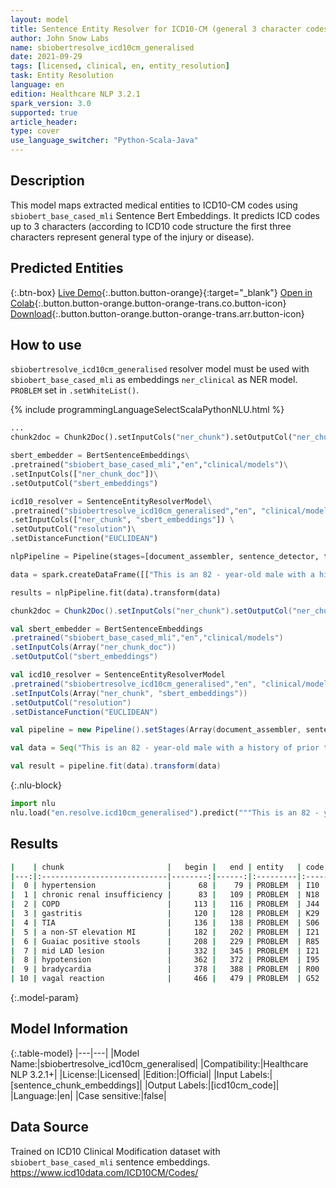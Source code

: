 ```yaml
---
layout: model
title: Sentence Entity Resolver for ICD10-CM (general 3 character codes)
author: John Snow Labs
name: sbiobertresolve_icd10cm_generalised
date: 2021-09-29
tags: [licensed, clinical, en, entity_resolution]
task: Entity Resolution
language: en
edition: Healthcare NLP 3.2.1
spark_version: 3.0
supported: true
article_header:
type: cover
use_language_switcher: "Python-Scala-Java"
---
```


## Description

This model maps extracted medical entities to ICD10-CM codes using `sbiobert_base_cased_mli` Sentence Bert Embeddings. It predicts ICD codes up to 3 characters (according to ICD10 code structure the first three characters represent general type of the injury or disease).

## Predicted Entities



{:.btn-box}
[Live Demo](https://demo.johnsnowlabs.com/healthcare/ER_ICD10_CM/){:.button.button-orange}{:target="_blank"}
[Open in Colab](https://colab.research.google.com/github/JohnSnowLabs/spark-nlp-workshop/blob/master/tutorials/Certification_Trainings/Healthcare/24.Improved_Entity_Resolvers_in_SparkNLP_with_sBert.ipynb){:.button.button-orange.button-orange-trans.co.button-icon}
[Download](https://s3.amazonaws.com/auxdata.johnsnowlabs.com/clinical/models/sbiobertresolve_icd10cm_generalised_en_3.2.1_3.0_1632938859569.zip){:.button.button-orange.button-orange-trans.arr.button-icon}

## How to use

```sbiobertresolve_icd10cm_generalised``` resolver model must be used with ```sbiobert_base_cased_mli``` as embeddings ```ner_clinical``` as NER model. ```PROBLEM``` set in ```.setWhiteList()```.


<div class="tabs-box" markdown="1">
{% include programmingLanguageSelectScalaPythonNLU.html %}

```python
...
chunk2doc = Chunk2Doc().setInputCols("ner_chunk").setOutputCol("ner_chunk_doc")

sbert_embedder = BertSentenceEmbeddings\
.pretrained("sbiobert_base_cased_mli","en","clinical/models")\
.setInputCols(["ner_chunk_doc"])\
.setOutputCol("sbert_embeddings")

icd10_resolver = SentenceEntityResolverModel\
.pretrained("sbiobertresolve_icd10cm_generalised","en", "clinical/models") \
.setInputCols(["ner_chunk", "sbert_embeddings"]) \
.setOutputCol("resolution")\
.setDistanceFunction("EUCLIDEAN")

nlpPipeline = Pipeline(stages=[document_assembler, sentence_detector, tokenizer, word_embeddings, clinical_ner, ner_converter, chunk2doc, sbert_embedder, icd10_resolver])

data = spark.createDataFrame([["This is an 82 - year-old male with a history of prior tobacco use , hypertension , chronic renal insufficiency , COPD , gastritis , and TIA who initially presented to Braintree with a non-ST elevation MI and Guaiac positive stools , transferred to St . Margaret\'s Center for Women & Infants for cardiac catheterization with PTCA to mid LAD lesion complicated by hypotension and bradycardia requiring Atropine , IV fluids and transient dopamine possibly secondary to vagal reaction , subsequently transferred to CCU for close monitoring , hemodynamically stable at the time of admission to the CCU ."]]).toDF("text")

results = nlpPipeline.fit(data).transform(data)
```
```scala
chunk2doc = Chunk2Doc().setInputCols("ner_chunk").setOutputCol("ner_chunk_doc")

val sbert_embedder = BertSentenceEmbeddings
.pretrained("sbiobert_base_cased_mli","en","clinical/models")
.setInputCols(Array("ner_chunk_doc"))
.setOutputCol("sbert_embeddings")

val icd10_resolver = SentenceEntityResolverModel
.pretrained("sbiobertresolve_icd10cm_generalised","en", "clinical/models")
.setInputCols(Array("ner_chunk", "sbert_embeddings"))
.setOutputCol("resolution")
.setDistanceFunction("EUCLIDEAN")

val pipeline = new Pipeline().setStages(Array(document_assembler, sentence_detector, tokenizer, word_embeddings, clinical_ner, ner_converter, chunk2doc, sbert_embedder, icd10_resolver))

val data = Seq("This is an 82 - year-old male with a history of prior tobacco use , hypertension , chronic renal insufficiency , COPD , gastritis , and TIA who initially presented to Braintree with a non-ST elevation MI and Guaiac positive stools , transferred to St . Margaret\'s Center for Women & Infants for cardiac catheterization with PTCA to mid LAD lesion complicated by hypotension and bradycardia requiring Atropine , IV fluids and transient dopamine possibly secondary to vagal reaction , subsequently transferred to CCU for close monitoring , hemodynamically stable at the time of admission to the CCU .").toDF("text")

val result = pipeline.fit(data).transform(data)
```


{:.nlu-block}
```python
import nlu
nlu.load("en.resolve.icd10cm_generalised").predict("""This is an 82 - year-old male with a history of prior tobacco use , hypertension , chronic renal insufficiency , COPD , gastritis , and TIA who initially presented to Braintree with a non-ST elevation MI and Guaiac positive stools , transferred to St . Margaret\'s Center for Women & Infants for cardiac catheterization with PTCA to mid LAD lesion complicated by hypotension and bradycardia requiring Atropine , IV fluids and transient dopamine possibly secondary to vagal reaction , subsequently transferred to CCU for close monitoring , hemodynamically stable at the time of admission to the CCU .""")
```

</div>

## Results

```bash
|    | chunk                       |   begin |   end | entity   | code   | code_desc                                                |   distance | all_k_resolutions                                                                                                                                                                                                                                                                                                                                       | all_k_codes                                                                 |
|---:|:----------------------------|--------:|------:|:---------|:-------|:---------------------------------------------------------|-----------:|:--------------------------------------------------------------------------------------------------------------------------------------------------------------------------------------------------------------------------------------------------------------------------------------------------------------------------------------------------------|:----------------------------------------------------------------------------|
|  0 | hypertension                |      68 |    79 | PROBLEM  | I10    | hypertension                                             |     0      | hypertension:::hypertension (high blood pressure):::h/o: hypertension:::fh: hypertension:::hypertensive heart disease:::labile hypertension:::history of hypertension (situation):::endocrine hypertension                                                                                                                                              | I10:::I15:::Z86:::Z82:::I11:::R03:::Z87:::E27                               |
|  1 | chronic renal insufficiency |      83 |   109 | PROBLEM  | N18    | chronic renal impairment                                 |     0.014  | chronic renal impairment:::renal insufficiency:::renal failure:::anaemia of chronic renal insufficiency:::impaired renal function disorder:::history of renal insufficiency:::prerenal renal failure:::abnormal renal function:::abnormal renal function                                                                                                | N18:::P96:::N19:::D63:::N28:::Z87:::N17:::N25:::R94                         |
|  2 | COPD                        |     113 |   116 | PROBLEM  | J44    | chronic obstructive lung disease (disorder)              |     0.1197 | chronic obstructive lung disease (disorder):::chronic obstructive pulmonary disease leaflet given:::chronic pulmonary congestion (disorder):::chronic respiratory failure (disorder):::chronic respiratory insufficiency:::cor pulmonale (chronic):::history of - chronic lung disease (situation)                                                      | J44:::Z76:::J81:::J96:::R06:::I27:::Z87                                     |
|  3 | gastritis                   |     120 |   128 | PROBLEM  | K29    | gastritis                                                |     0      | gastritis:::bacterial gastritis:::parasitic gastritis                                                                                                                                                                                                                                                                                                   | K29:::B96:::K93                                                             |
|  4 | TIA                         |     136 |   138 | PROBLEM  | S06    | cerebral concussion                                      |     0.1662 | cerebral concussion:::transient ischemic attack (disorder):::thalamic stroke:::cerebral trauma:::stroke:::traumatic amputation:::spinal cord stroke                                                                                                                                                                                                     | S06:::G45:::I63:::S09:::I64:::T14:::G95                                     |
|  5 | a non-ST elevation MI       |     182 |   202 | PROBLEM  | I21    | non-st elevation (nstemi) myocardial infarction          |     0.1615 | non-st elevation (nstemi) myocardial infarction:::nonruptured cerebral artery dissection:::acute stroke, nonatherosclerotic:::nontraumatic ischemic infarction of muscle, unsp shoulder:::history of nonatherosclerotic stroke without residual deficits:::non-traumatic cerebral hemorrhage                                                            | I21:::I67:::I63:::M62:::Z86:::I61                                           |
|  6 | Guaiac positive stools      |     208 |   229 | PROBLEM  | R85    | abnormal anal pap                                        |     0.1807 | abnormal anal pap:::straining at stool (finding):::amine test positive:::appendiceal colic:::fecal smearing:::epiploic appendagitis:::diverticulosis of intestine (finding):::appendicitis (disorder):::colostomy present (finding):::thickened anal verge (finding):::anal fissure:::amoebic enteritis:::zenkers diverticulum                          | R85:::R19:::Z78:::K38:::R15:::K65:::K57:::K37:::Z93:::K62:::K60:::A06:::K22 |
|  7 | mid LAD lesion              |     332 |   345 | PROBLEM  | I21    | stemi involving left anterior descending coronary artery |     0.1595 | stemi involving left anterior descending coronary artery:::divided left atrium:::disorder of left atrium:::double inlet left ventricle:::left os acromiale:::furuncle of left upper limb:::left anterior fascicular hemiblock (heart rhythm):::aberrant origin of left subclavian artery:::stent in circumflex branch of left coronary artery (finding) | I21:::Q24:::I51:::Q20:::M89:::L02:::I44:::Q27:::Z95                         |
|  8 | hypotension                 |     362 |   372 | PROBLEM  | I95    | hypotension                                              |     0      | hypotension:::supine hypotensive syndrome                                                                                                                                                                                                                                                                                                               | I95:::O26                                                                   |
|  9 | bradycardia                 |     378 |   388 | PROBLEM  | R00    | bradycardia                                              |     0      | bradycardia:::bradycardia (finding):::drug-induced bradycardia:::bradycardia (disorder)                                                                                                                                                                                                                                                                 | R00:::P29:::T50:::P20                                                       |
| 10 | vagal reaction              |     466 |   479 | PROBLEM  | G52    | vagus nerve finding                                      |     0.0926 | vagus nerve finding:::vasomotor reaction:::vesicular breathing (finding):::abdominal muscle tone - finding:::agonizing state:::paresthesia (finding):::glossolalia (finding):::tactile alteration (finding)                                                                                                                                             | G52:::I73:::R09:::R19:::R45:::R20:::R41:::R44                               |
```

{:.model-param}
## Model Information

{:.table-model}
|---|---|
|Model Name:|sbiobertresolve_icd10cm_generalised|
|Compatibility:|Healthcare NLP 3.2.1+|
|License:|Licensed|
|Edition:|Official|
|Input Labels:|[sentence_chunk_embeddings]|
|Output Labels:|[icd10cm_code]|
|Language:|en|
|Case sensitive:|false|

## Data Source

Trained on ICD10 Clinical Modification dataset with `sbiobert_base_cased_mli` sentence embeddings. https://www.icd10data.com/ICD10CM/Codes/
